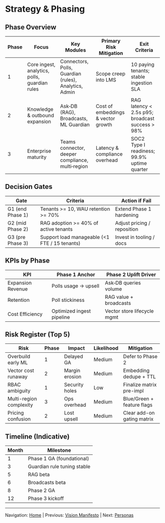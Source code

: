# Strategy & Phasing

## Phase Overview

| Phase | Focus | Key Modules | Primary Risk Mitigation | Exit Criteria |
|-------|-------|------------|-------------------------|---------------|
| 1 | Core ingest, analytics, polls, guardian rules | Connectors, Polls, Guardian (rules), Analytics, Admin | Scope creep into LMS | 10 paying tenants; stable ingestion SLA |
| 2 | Knowledge & outbound expansion | Ask‑DB (RAG), Broadcasts, ML Guardian | Cost of embeddings & vector growth | RAG latency < 2.5s p95; broadcast success > 98% |
| 3 | Enterprise maturity | Teams connector, deeper compliance, multi‑region | Latency & compliance overhead | SOC2 Type I readiness; 99.9% uptime quarter |

## Decision Gates

| Gate | Criteria | Action if Fail |
|------|----------|---------------|
| G1 (end Phase 1) | Tenants >= 10, WAU retention >= 70% | Extend Phase 1 hardening |
| G2 (mid Phase 2) | RAG adoption >= 40% of active tenants | Adjust pricing / reposition |
| G3 (pre Phase 3) | Support load manageable (<1 FTE / 15 tenants) | Invest in tooling / docs |

## KPIs by Phase

| KPI | Phase 1 Anchor | Phase 2 Uplift Driver |
|-----|----------------|-----------------------|
| Expansion Revenue | Polls usage → upsell | Ask‑DB queries volume |
| Retention | Poll stickiness | RAG value + broadcasts |
| Cost Efficiency | Optimized ingest pipeline | Vector store lifecycle mgmt |

## Risk Register (Top 5)

| Risk | Phase | Impact | Likelihood | Mitigation |
|------|-------|--------|------------|------------|
| Overbuild early ML | 1 | Delayed GA | Medium | Defer to Phase 2 |
| Vector cost runaway | 2 | Margin erosion | Medium | Embedding dedupe + TTL |
| RBAC ambiguity | 1 | Security holes | Low | Finalize matrix pre-impl |
| Multi-region complexity | 3 | Ops overhead | Medium | Blue/Green + feature flags |
| Pricing confusion | 2 | Lost upsell | Medium | Clear add-on gating matrix |

## Timeline (Indicative)

| Month | Milestone |
|-------|-----------|
| 1 | Phase 1 GA (foundational) |
| 3 | Guardian rule tuning stable |
| 5 | RAG beta |
| 6 | Broadcasts beta |
| 8 | Phase 2 GA |
| 12 | Phase 3 kickoff |

---
Navigation: [Home](home.md) | Previous: [Vision Manifesto](vision_manifesto.md) | Next: [Personas](personas.md)
